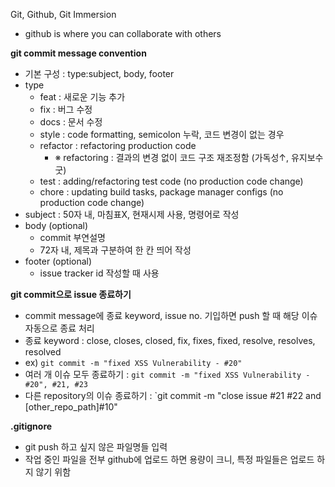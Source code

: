 Git, Github, Git Immersion
- github is where you can collaborate with others

<b>git commit message convention</b>
- 기본 구성 : type:subject, body, footer
- type
  - feat : 새로운 기능 추가
  - fix : 버그 수정
  - docs : 문서 수정
  - style : code formatting, semicolon 누락, 코드 변경이 없는 경우
  - refactor : refactoring production code
    - ※ refactoring : 결과의 변경 없이 코드 구조 재조정함 (가독성↑, 유지보수 굿)
  - test : adding/refactoring test code (no production code change)
  - chore : updating build tasks, package manager configs (no production code change)
- subject : 50자 내, 마침표X, 현재시제 사용, 명령어로 작성
- body (optional)
  - commit 부연설명
  - 72자 내, 제목과 구분하여 한 칸 띄어 작성
- footer (optional)
  - issue tracker id 작성할 때 사용

<b>git commit으로 issue 종료하기</b>
- commit message에 종료 keyword, issue no. 기입하면 push 할 때 해당 이슈 자동으로 종료 처리
- 종료 keyword : close, closes, closed, fix, fixes, fixed, resolve, resolves, resolved
- ex) `git commit -m "fixed XSS Vulnerability - #20"`
- 여러 개 이슈 모두 종료하기 : `git commit -m "fixed XSS Vulnerability - #20", #21, #23`
- 다른 repository의 이슈 종료하기 : `git commit -m "close issue #21 #22 and [other_repo_path]#10"

<b>.gitignore</b>
- git push 하고 싶지 않은 파일명들 입력
- 작업 중인 파일을 전부 github에 업로드 하면 용량이 크니, 특정 파일들은 업로드 하지 않기 위함

